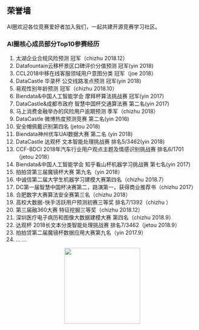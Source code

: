 ## 荣誉墙

AI圈欢迎各位竞赛爱好者加入我们，一起共建开源竞赛学习社区。

### AI圈核心成员部分Top10参赛经历

1. 太湖企业合规风险预测   冠军（chizhu 2018.12）
1. Datafountain云移杯景区口碑评价分值预测 冠军(yin 2018)
1. CCL2018中移在线客服领域用户意图分类 冠军（joe 2018）
2. DataCastle 华录杯 公交线路准点预测 冠军(yin 2018)
1. 易观性别年龄预测  冠军（chizhu 2018.10）
3. Biendata&中国人工智能学会 摩拜杯算法挑战赛 冠军(yin 2017)
4. DataCastle&成都市政府 智慧中国杯交通算法赛 第二名(yin 2017)
1. 马上消费金融举办的风险用户逾期预测   季军（chizhu 2018）
5. DataCastle 微博热度预测竞赛 第二名(yin 2016)
1. 安全帽佩戴识别第四名 (jetou 2018)
6. Biendata神州优车UAI数据大赛 第二名 (yin 2018)
7. DataCastle 达观杯 文本智能处理挑战赛 排名5/3462(yin 2018)
1. CCF-BDCI 2018年汽车行业用户观点主题及情感识别挑战赛 排名6/1701（jetou 2018）
8. Biendata&中国人工智能学会 知乎看山杯机器学习挑战赛 第七名(yin 2017)
9. 拍拍贷第三届魔镜杯大赛 第九名（yin 2018）
1. 中诚信第二届大学生机器学习建模大赛第四名（chizhu 2018.7）
1. DC第一届智慧中国杯决赛第二，路演第一，获得商业推荐书（chizhu 2017）
1. 合肥数字大赛算法安全赛第三名（chizhu 2018）
1. 高校大数据-快手活跃用户预测初赛三等奖 排名7/1392（chizhu ）
1. 第三届融360大赛 特征挖掘三等奖（chizhu 2018.12）
1. 深圳医疗电子病历和图像大数据建模大赛 第四名（chizhu 2018.9）
1. 达观杯 2018长文本分类智能处理挑战赛 排名7/3462（jetou 2018.9）
1. 拍拍贷第二届魔镜杯数据应用大赛第九名（yin 2017.9）
1. ... ...




<div align="center">
  <a href="https://zhuanlan.zhihu.com/c_1059141282965864448">
    <img width="200" heigth="200" src="https://aigroupz-1258285787.cos.ap-shanghai.myqcloud.com/blog/%E6%89%AB%E7%A0%81%E5%85%AC%E4%BC%97%E5%8F%B7.png">
  </a>
</div>